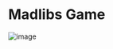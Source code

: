 # Madlibs Game
![image](https://user-images.githubusercontent.com/65048125/111561382-0517e780-879d-11eb-823c-02ee1504bc79.png)
